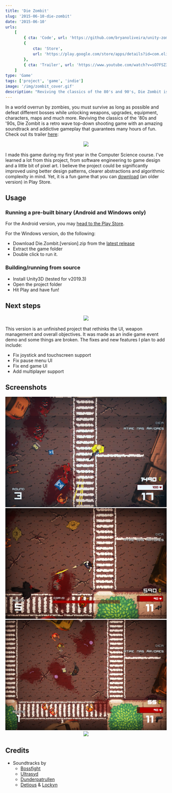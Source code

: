 ```yaml
---
title: 'Die Zombit'
slug: '2015-06-10-die-zombit'
date: '2015-06-10'
urls:
    [
        { cta: 'Code', url: 'https://github.com/bryanoliveira/unity-zombit' },
        {
            cta: 'Store',
            url: 'https://play.google.com/store/apps/details?id=com.elitgames.zombit',
        },
        { cta: 'Trailer', url: 'https://www.youtube.com/watch?v=sO7FSZ3TJns' },
    ]
type: 'Game'
tags: ['project', 'game', 'indie']
image: '/img/zombit_cover.gif'
description: "Reviving the classics of the 80's and 90's, Die Zombit is a retrowave top-down shooting game that has a striking soundtrack and an addictive gameplay which guarantee many hours of fun."
---
```



In a world overrun by zombies, you must survive as long as possible and defeat different bosses while unlocking weapons, upgrades, equipment, characters, maps and much more. Reviving the classics of the '80s and '90s, Die Zombit is a retro wave top-down shooting game with an amazing soundtrack and addictive gameplay that guarantees many hours of fun. Check out its trailer [here](https://www.youtube.com/watch?v=sO7FSZ3TJns):


<div align="center">
    <img src="img/zombit_walter.gif" width="480"/>
</div>

I made this game during my first year in the Computer Science course. I've learned a lot from this project, from software engineering to game design and a little bit of pixel art. I believe the project could be significantly improved using better design patterns, clearer abstractions and algorithmic complexity in mind. Yet, it is a fun game that you can [download](https://play.google.com/store/apps/details?id=com.elitgames.zombit) (an older version) in Play Store.



## Usage

### Running a pre-built binary (Android and Windows only)

For the Android version, you may [head to the Play Store](https://play.google.com/store/apps/details?id=com.elitgames.zombit).

For the Windows version, do the following:
- Download Die.Zombit.[version].zip from the [latest release](https://github.com/bryanoliveira/unity-zombit/releases)
- Extract the game folder
- Double click to run it.

### Building/running from source

-   Install Unity3D (tested for v2019.3)
-   Open the project folder
-   Hit Play and have fun!

## Next steps

<div align="center">
    <img src="img/zombit_round_up.gif" width="480"/>
</div>

This version is an unfinished project that rethinks the UI, weapon management and overall objectives. It was made as an indie game event demo and some things are broken. The fixes and new features I plan to add include:

-   Fix joystick and touchscreen support
-   Fix pause menu UI
-   Fix end game UI
-   Add multiplayer support

## Screenshots

<div align="center">
    <img class="text-img mw-33" src="https://github.com/bryanoliveira/unity-zombit/raw/master/Images/3.png"> 
    <img class="text-img mw-33" src="https://github.com/bryanoliveira/unity-zombit/raw/master/Images/2.png"> 
    <img class="text-img mw-33" src="https://github.com/bryanoliveira/unity-zombit/raw/master/Images/1.png">
</div>

<div align="center">
    <img src="img/zombit_monster.gif" width="480"/>
</div>

## Credits

-   Soundtracks by
    -   [Bossfight](https://soundcloud.com/bossfightswe)
    -   [Ultrasyd](https://soundcloud.com/ultrasyd)
    -   [Dunderpatrullen](https://soundcloud.com/dunderpatrullen)
    -   [Detious](https://soundcloud.com/detiouss) & [Lockyn](https://soundcloud.com/lockyn)